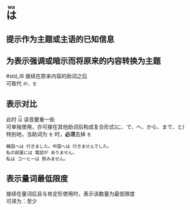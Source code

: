 # <ruby>は<rt>wa</rt></ruby>  

## 提示作为主题或主语的已知信息  

## 为表示强调或暗示而将原来的内容转换为主题  
 #std_l6
接续在原来内容的助词之后  
可取代 `が`、`を`  

## 表示对比  

此时 <code><ruby>は<rt>wa</rt></ruby></code> 读音要重一些  
可单独使用，亦可接在其他助词后构成复合形式(に、で、へ、から、まで、と)  
特别地，当助词为 `を` 时，**必须**去掉 `を`  

```nihongo
韓国へは 行きました。中国へは 行きませんでした。  
私の部屋には 電話が ありません。
私は コーヒーは 飲みません。
```

## 表示量词最低限度  

接续在量词后且与肯定形使用时，表示该数量为最低限度  
可译为：至少  
